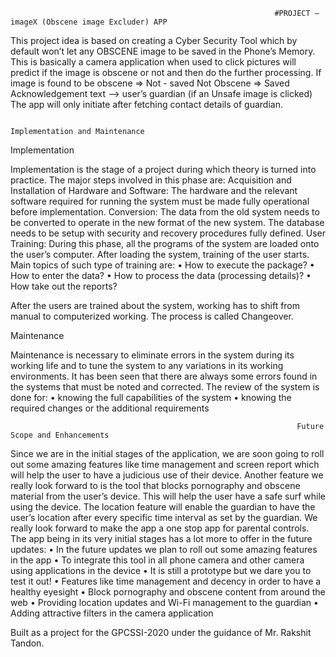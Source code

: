                                                                #PROJECT – imageX (Obscene image Excluder) APP 	

This project idea is based on creating a Cyber Security Tool which by default won’t let any OBSCENE image to be saved in the Phone’s Memory.
This is basically a camera application when used to click pictures will predict if the image is obscene or not and then do the further processing.
	  If image is found to be obscene => Not - saved
	                      Not Obscene => Saved
Acknowledgement text --> user’s guardian (if an Unsafe image is clicked)
The app will only initiate after fetching contact details of guardian.

	                                                                 Implementation and Maintenance

Implementation

Implementation is the stage of a project during which theory is turned into practice. The major steps involved in this phase are:
Acquisition and Installation of Hardware and Software: The hardware and the relevant software required for running the system must be made fully operational before implementation.
Conversion: The data from the old system needs to be converted to operate in the new format of the new system. The database needs to be setup with security and recovery procedures fully defined.
User Training: During this phase, all the programs of the system are loaded onto the user’s computer. After loading the system, training of the user starts. Main topics of such type of training are:
•	How to execute the package?
•	How to enter the data?
•	How to process the data (processing details)?
•	How take out the reports?

After the users are trained about the system, working has to shift from manual to computerized working. The process is called Changeover.

Maintenance

Maintenance is necessary to eliminate errors in the system during its working life and to tune the system to any variations in its working environments. It has been seen that there are always some errors found in the systems that must be noted and corrected. The review of the system is done for:
•	knowing the full capabilities of the system
•	knowing the required changes or the additional requirements

                                                                  	Future Scope and Enhancements

Since we are in the initial stages of the application, we are soon going to roll out some amazing features like time management and screen report which will help the user to have a judicious use of their device. Another feature we really look forward to is the tool that blocks pornography and obscene material from the user’s device.
This will help the user have a safe surf while using the device. The location feature will enable the guardian to have the user’s location after every specific time interval as set by the guardian. We really look forward to make the app a one stop app for parental controls.
The app being in its very initial stages has a lot more to offer in the future updates:
•	In the future updates we plan to roll out some amazing features in the app
•	To integrate this tool in all phone camera and other camera using applications in the device
•	It is still a prototype but we dare you to test it out!
•	Features like time management and decency in order to have a healthy eyesight
•	Block pornography and obscene content from around the web
•	Providing location updates and Wi-Fi management to the guardian
•	Adding attractive filters in the camera application

Built as a project for the GPCSSI-2020 under the guidance of Mr. Rakshit Tandon.
